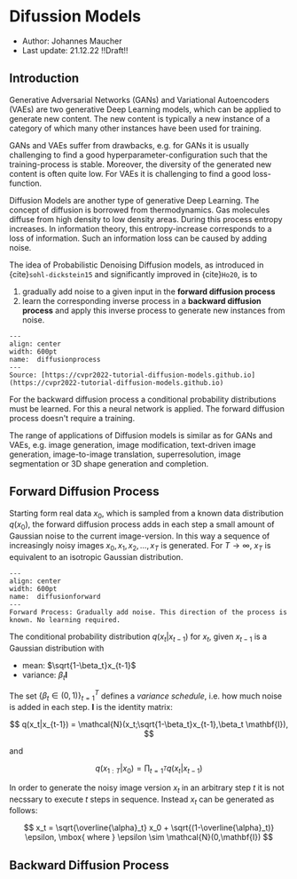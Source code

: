 # Difussion Models

* Author: Johannes Maucher
* Last update: 21.12.22 !!Draft!!

## Introduction

Generative Adversarial Networks (GANs) and Variational Autoencoders (VAEs) are two generative Deep Learning models, which can be applied to generate new content. The new content is typically a new instance of a category of which many other instances have been used for training.  

GANs and VAEs suffer from drawbacks, e.g. for GANs it is usually challenging to find a good hyperparameter-configuration such that the training-process is stable. Moreover, the diversity of the generated new content is often quite low. For VAEs it is challenging to find a good loss-function.

Diffusion Models are another type of generative Deep Learning. The concept of diffusion is borrowed from thermodynamics. Gas molecules diffuse from high density to low density areas. During this process entropy increases. In information theory, this entropy-increase corresponds to a loss of information. Such an information loss can be caused by adding noise. 

The idea of Probabilistic Denoising Diffusion models, as introduced in {cite}`sohl-dickstein15` and significantly improved in {cite}`Ho20`, is to 
1. gradually add noise to a given input in the **forward diffusion process**
2. learn the corresponding inverse process in a **backward diffusion process** and apply this inverse process to generate new instances from noise.

```{figure} https://maucher.home.hdm-stuttgart.de/Pics/denoisingdiffusionprocess.png
---
align: center
width: 600pt
name:  diffusionprocess
---
Source: [https://cvpr2022-tutorial-diffusion-models.github.io](https://cvpr2022-tutorial-diffusion-models.github.io)

```

For the backward diffusion process a conditional probability distributions must be learned. For this a neural network is applied. The forward diffusion process doesn't require a training.

The range of applications of Diffusion models is similar as for GANs and VAEs, e.g. image generation, image modification, text-driven image generation, image-to-image translation, superresolution, image segmentation or 3D shape generation and completion.

## Forward Diffusion Process

Starting form real data $x_0$, which is sampled from a known data distribution $q(x_0)$, the forward diffusion process adds in each step a small amount of Gaussian noise to the current image-version. In this way a sequence of increasingly noisy images $x_0,x_1,x_2,\ldots,x_T$ is generated. For $T \rightarrow \infty$, $x_T$ is equivalent to an isotropic Gaussian distribution.

```{figure} https://maucher.home.hdm-stuttgart.de/Pics/diffusionforward.png
---
align: center
width: 600pt
name:  diffusionforward
---
Forward Process: Gradually add noise. This direction of the process is known. No learning required.

```

The conditional probability distribution $q(x_t|x_{t-1})$ for $x_t$, given $x_{t-1}$ is a Gaussian distribution with 

* mean: $\sqrt{1-\beta_t}x_{t-1}$
* variance: $\beta_t \mathbf{I}$

The set $\lbrace \beta_t \in (0,1)\rbrace_{t=1}^T$ defines a *variance schedule*, i.e. how much noise is added in each step. $\mathbf{I}$ is the identity matrix:

$$
q(x_t|x_{t-1}) = \mathcal{N}(x_t;\sqrt{1-\beta_t}x_{t-1},\beta_t \mathbf{I}),
$$   

and

$$
q(x_{1:T}|x_{0}) = \prod_{t=1^T} q(x_t|x_{t-1})
$$


In order to generate the noisy image version $x_t$ in an arbitrary step $t$ it is not necssary to execute $t$ steps in sequence. Instead $x_t$ can be generated as follows:

$$
x_t = \sqrt{\overline{\alpha}_t} x_0 + \sqrt{(1-\overline{\alpha}_t)} \epsilon, \mbox{ where } \epsilon \sim \mathcal{N}(0,\mathbf{I})
$$

## Backward Diffusion Process
